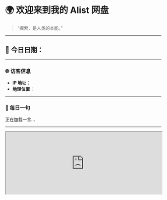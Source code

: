 # 🌍 欢迎来到我的 Alist 网盘

> “探索，是人类的本能。”

---

## 📅 今日日期：<span id="today-date"></span>
<script>
  document.getElementById("today-date").textContent = new Date().toLocaleDateString();
</script>

---

### 🌐 访客信息
- **IP 地址**：<span id="ip"></span>
- **地理位置**：<span id="location"></span>
<script>
  fetch("https://ipapi.co/json/")
    .then(response => response.json())
    .then(data => {
      document.getElementById("ip").textContent = data.ip;
      document.getElementById("location").textContent = `${data.city}, ${data.region}, ${data.country_name}`;
    })
    .catch(() => {
      document.getElementById("ip").textContent = "获取失败";
      document.getElementById("location").textContent = "获取失败";
    });
</script>

---

### 🧾 每日一句
<script src="https://v1.hitokoto.cn/?encode=js&select=%23hitokoto" defer></script>
<div id="hitokoto">正在加载一言...</div>

---

<div align="center">
  <iframe width="100%" height="200" src="https://ip.skk.moe/simple" frameborder="1"></iframe>
</div>
